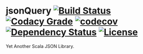# jsonQuery [![Build Status](https://travis-ci.org/hawkw/jsonQuery.svg?branch=master)](https://travis-ci.org/hawkw/jsonQuery) [![Codacy Grade](https://api.codacy.com/project/badge/Grade/bc85c2bea2af428d83b18b6fd34d5645)](https://www.codacy.com/app/hawk/jsonQuery?utm_source=github.com&amp;utm_medium=referral&amp;utm_content=hawkw/jsonQuery&amp;utm_campaign=Badge_Grade) [![codecov](https://codecov.io/gh/hawkw/jsonQuery/branch/master/graph/badge.svg)](https://codecov.io/gh/hawkw/jsonQuery) [![Dependency Status](https://www.versioneye.com/user/projects/579242c7b7463b003b181878/badge.svg?style=flat)](https://www.versioneye.com/user/projects/579242c7b7463b003b181878) [![License](http://img.shields.io/:license-mit-blue.svg?style=flat)](http://doge.mit-license.org) 
Yet Another Scala JSON Library.
